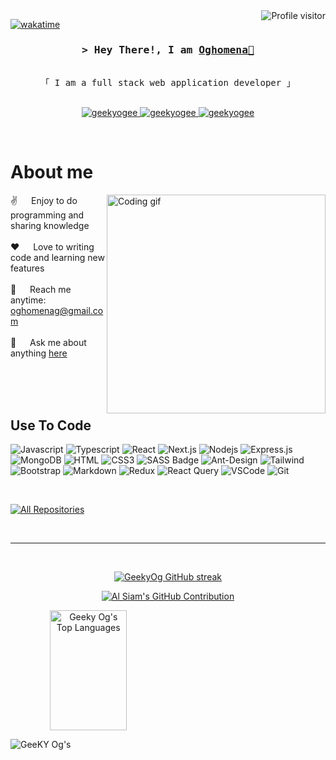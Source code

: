 <!--
<h2 align="center">
  Welcome to Al Siam World!
  <img src="https://media.giphy.com/media/hvRJCLFzcasrR4ia7z/giphy.gif" width="28">
</h2>
-->

<!--
<p align="center">
  <a href="https://github.com/geekyog"><img src="https://readme-typing-svg.herokuapp.com/?lines=Self%20Taught%20Programmer;Front%20End%20Developer;1.5%2B%20years%20of%20coding%20experience;Always%20learning%20new%20things&center=true&width=380&height=45"></a>
</p>

 -->

<a>
  <img align="right" src="https://komarev.com/ghpvc/?username=geekyogee&label=Visitors&color=0e75b6&style=flat" alt="Profile visitor" />
</a>


[![wakatime](https://wakatime.com/badge/user/eebb3dd8-d9b2-40de-9b88-6fd6cac99dbc.svg)](https://wakatime.com/@eebb3dd8-d9b2-40de-9b88-6fd6cac99dbc)

<!-- Intro  -->
<h3 align="center">
        <samp>&gt; Hey There!, I am
                <b><a target="_blank" href="https://geekyogee.com">Oghomena👋</a></b>
        </samp>
</h3>


<p align="center"> 
  <samp>
    <br>
    「 I am a full stack web application developer 」
    <br>
    <br>
  </samp>
</p>

<p align="center">
 <a href="https://geekyogee.com" target="blank">
  <!-- <img src="https://geekyogee.com/static/media/me-about.cacbeaf3b4861f6eaec5.png" alt="geekyogee" /> -->
 </a>
 <a href="https://www.linkedin.com/in/onojuvwevwo-oghomena-984654207/" target="_blank">
  <img src="https://img.shields.io/badge/LinkedIn-0077B5?style=for-the-badge&logo=linkedin&logoColor=white" alt="geekyogee"/>
 </a>
 <!-- <a href="https://dev.to/geekyogee" target="_blank">
  <img src="https://img.shields.io/badge/dev.to-0A0A0A?style=for-the-badge&logo=dev.to&logoColor=white" alt="geekyogee" />
 </a> -->
 <!-- <a href="https://twitter.com/_geekyogee" target="_blank">
  <img src="https://img.shields.io/badge/Twitter-1DA1F2?style=for-the-badge&logo=twitter&logoColor=white" />
 </a> -->
 <a href="https://instagram.com/geekyogee" target="_blank">
  <img src="https://img.shields.io/badge/Instagram-fe4164?style=for-the-badge&logo=instagram&logoColor=white" alt="geekyogee" />
 </a> 
 <a href="https://facebook.com/geekyogee.dev" target="_blank">
  <img src="https://img.shields.io/badge/Facebook-20BEFF?&style=for-the-badge&logo=facebook&logoColor=white" alt="geekyogee"  />
  </a> 
</p>
<br />

<!-- About Section -->
 # About me
 
<p>
 <img align="right" width="350" src="https://geekyogee.com/static/media/design.43da9a975d5cf9506242.png" alt="Coding gif" />
  
 ✌️ &emsp; Enjoy to do programming and sharing knowledge <br/><br/>
 ❤️ &emsp; Love to writing code and learning new features<br/><br/>
 📧 &emsp; Reach me anytime: oghomenag@gmail.com<br/><br/>
 💬 &emsp; Ask me about anything [here](https://github.com/geekyog/issues)

</p>

<br/>
<br/>
<br/>

## Use To Code

![Javascript](https://img.shields.io/badge/Javascript-F0DB4F?style=for-the-badge&labelColor=black&logo=javascript&logoColor=F0DB4F)
![Typescript](https://img.shields.io/badge/Typescript-007acc?style=for-the-badge&labelColor=black&logo=typescript&logoColor=007acc)
![React](https://img.shields.io/badge/-React-61DBFB?style=for-the-badge&labelColor=black&logo=react&logoColor=61DBFB)
![Next.js](https://img.shields.io/badge/next.js-000000?style=for-the-badge&logo=nextdotjs&logoColor=white)
![Nodejs](https://img.shields.io/badge/Nodejs-3C873A?style=for-the-badge&labelColor=black&logo=node.js&logoColor=3C873A)
![Express.js](https://img.shields.io/badge/Express.js-000000?style=for-the-badge&logo=express&logoColor=white)
![MongoDB](https://img.shields.io/badge/MongoDB-4EA94B?style=for-the-badge&logo=mongodb&logoColor=white)
![HTML](https://img.shields.io/badge/HTML5-E34F26?style=for-the-badge&logo=html5&logoColor=white)
![CSS3](https://img.shields.io/badge/CSS3-1572B6?style=for-the-badge&logo=css3&logoColor=white)
![SASS Badge](https://img.shields.io/badge/Sass-CC6699?style=for-the-badge&logo=sass&logoColor=white)
![Ant-Design](https://img.shields.io/badge/AntDesign-0170FE?style=for-the-badge&logo=antdesign&logoColor=white)
![Tailwind](https://img.shields.io/badge/Tailwind_CSS-092749?style=for-the-badge&logo=tailwindcss&logoColor=06B6D4&labelColor=000000)
![Bootstrap](https://img.shields.io/badge/Bootstrap-563D7C?style=for-the-badge&logo=bootstrap&logoColor=white)
![Markdown](https://img.shields.io/badge/Markdown-000000?style=for-the-badge&logo=markdown&logoColor=white)
![Redux](https://img.shields.io/badge/Redux-593D88?style=for-the-badge&logo=redux&logoColor=white)
![React Query](https://img.shields.io/badge/-React_Query-FF4154?style=for-the-badge&logo=react%20query&logoColor=white)
![VSCode](https://img.shields.io/badge/Visual_Studio-0078d7?style=for-the-badge&logo=visual%20studio&logoColor=white)
![Git](https://img.shields.io/badge/Git-F05032?style=for-the-badge&logo=git&logoColor=white)

<br/>

<!-- ## Top Open Source -
[![iTasks](https://github-readme-stats.vercel.app/api/pin/?username=geekyogee&repo=itasks&border_color=7F3FBF&bg_color=0D1117&title_color=C9D1D9&text_color=8B949E&icon_color=7F3FBF)](https://github.com/geekyog/itasks)
[![urFolio](https://github-readme-stats.vercel.app/api/pin/?username=geekyogee&repo=urfolio&border_color=7F3FBF&bg_color=0D1117&title_color=C9D1D9&text_color=8B949E&icon_color=7F3FBF)](https://github.com/geekyog/urfolio)
[![Web Projects](https://github-readme-stats.vercel.app/api/pin/?username=geekyogee&repo=web-projects&border_color=7F3FBF&bg_color=0D1117&title_color=C9D1D9&text_color=8B949E&icon_color=7F3FBF)](https://github.com/geekyog/web-projects)
[![Al Siam Readme](https://github-readme-stats.vercel.app/api/pin/?username=geekyogee&repo=geekyogee&border_color=7F3FBF&bg_color=0D1117&title_color=C9D1D9&text_color=8B949E&icon_color=7F3FBF)](https://github.com/geekyog/geekyogee) -->

<p align="left">
  <a href="https://github.com/geekyog?tab=repositories" target="_blank"><img alt="All Repositories" title="All Repositories" src="https://img.shields.io/badge/-All%20Repos-2962FF?style=for-the-badge&logo=koding&logoColor=white"/></a>
</p>

<br/>
<hr/>
<br/>

<p align="center">
  <a href="https://github.com/geekyog">
    <img src="https://github-readme-streak-stats.herokuapp.com/?user=geekyOg&theme=radical&border=7F3FBF&background=0D1117" alt="GeekyOg GitHub streak"/>
  </a>
</p>

<p align="center">
  <a href="https://github.com/geekyog">
    <img src="https://github-profile-summary-cards.vercel.app/api/cards/profile-details?username=geekyog&theme=radical" alt="Al Siam's GitHub Contribution"/>
  </a>
</p>

<a> 
    <!-- <a href="https://github.com/geekyog"><img alt="Al Siam's Github Stats" src="https://denvercoder1-github-readme-stats.vercel.app/api?username=geekyog&show_icons=true&count_private=true&theme=react&border_color=7F3FBF&bg_color=0D1117&title_color=F85D7F&icon_color=F8D866" height="192px" width="49.5%"/></a> -->
  <a href="https://github.com/geekyog"  align="center"><img alt="Geeky Og's Top Languages" src="https://denvercoder1-github-readme-stats.vercel.app/api/top-langs/?username=geekyog&langs_count=8&layout=compact&theme=react&border_color=7F3FBF&bg_color=0D1117&title_color=F85D7F&icon_color=F8D866" height="192px" width="49.5%"/></a>
  <br/>
</a>


![GeeKY Og's](https://github-readme-activity-graph.vercel.app/graph?username=geekyog&custom_title=Geeky%Og's%20GitHub%20Activity%20Graph&bg_color=0D1117&color=7F3FBF&line=7F3FBF&point=7F3FBF&area_color=FFFFFF&title_color=FFFFFF&area=true)
